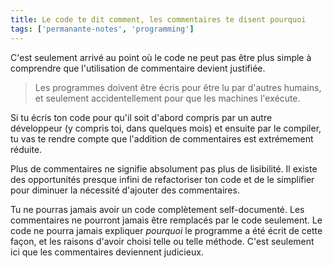 ```yaml
---
title: Le code te dit comment, les commentaires te disent pourquoi
tags: ['permanante-notes', 'programming']
---
```


C'est seulement arrivé au point où le code ne peut pas être plus simple à comprendre que l'utilisation de commentaire devient justifiée. 

> Les programmes doivent être écris pour être lu par d'autres humains, et seulement accidentellement pour que les machines l'exécute.

Si tu écris ton code pour qu'il soit d'abord compris par un autre développeur (y compris toi, dans quelques mois) et ensuite par le compiler, tu vas te rendre compte que l'addition de commentaires est extrémement réduite.

Plus de commentaires ne signifie absolument pas plus de lisibilité. Il existe des opportunités presque infini de refactoriser ton code et de le simplifier pour diminuer la nécessité d'ajouter des commentaires.

Tu ne pourras jamais avoir un code complètement self-documenté. Les commentaires ne pourront jamais être remplacés par le code seulement. Le code ne pourra jamais expliquer *pourquoi* le programme a été écrit de cette façon, et les raisons d'avoir choisi telle ou telle méthode. C'est seulement ici que les commentaires deviennent judicieux. 